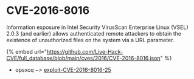 # CVE-2016-8016

Information exposure in Intel Security VirusScan Enterprise Linux (VSEL) 2.0.3 (and earlier) allows authenticated remote attackers to obtain the existence of unauthorized files on the system via a URL parameter.

{% embed url="https://github.com/Live-Hack-CVE/full_database/blob/main/cves/2016/CVE-2016-8016.json" %}


* opsxcq ~> [exploit-CVE-2016-8016-25](https://zeste.alice-snow.ru/2016/database/cve-2016-8016/exploit-cve-2016-8016-25-opsxcq)